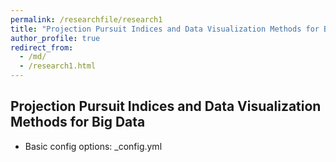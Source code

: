 ```yaml
---
permalink: /researchfile/research1
title: "Projection Pursuit Indices and Data Visualization Methods for Big Data"
author_profile: true
redirect_from: 
  - /md/
  - /research1.html
---
```



## Projection Pursuit Indices and Data Visualization Methods for Big Data

* Basic config options: _config.yml
